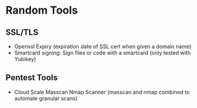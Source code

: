 # Random Tools

## SSL/TLS
- Openssl Expiry (expiration date of SSL cert when given a domain name)
- Smartcard signing: Sign files or code with a smartcard (only tested with Yubikey)

## Pentest Tools
- Cloud Scale Masscan Nmap Scanner (masscan and nmap combined to automate granular scans)
